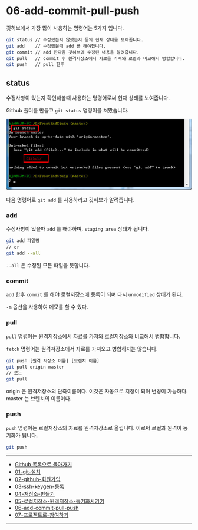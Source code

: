 # 06-add-commit-pull-push

깃허브에서 가장 많이 사용하는 명령어는 5가지 입니다.

```sh
git status // 수정했는지 않했는지 등의 현재 상태를 보여줍니다.
git add    // 수정했을때 add 를 해야합니다.
git commit // add 한다음 깃허브에 수정된 내용을 알려줍니다.
git pull   // commit 후 원격저장소에서 자료를 가져와 로컬과 비교해서 병합합니다.
git push   // pull 한후
```

## status
수정사항이 있는지 확인해볼때 사용하는 명령어로써 현재 상태를 보여줍니다.

Github 폴더를 만들고 `git status` 명령어를 쳐봤습니다.

![git status](../images/demun-010.jpg)

다음 명령어로 `git add` 를 사용하라고 깃허브가 알려줍니다.


### add

수정사항이 있을때 `add` 를 해야하며, `staging area` 상태가 됩니다.

```sh
git add 파일명
// or
git add --all
```

`--all` 은 수정된 모든 파일을 뜻합니다.



### commit

`add` 한후 `commit` 를 해야 로컬저장소에 등록이 되며 다시 `unmodified` 상태가 된다.

`-m` 옵션을 사용하여 메모를 할 수 있다.



### pull

`pull` 명령어는 원격저장소에서 자료를 가져와 로컬저장소와 비교해서 병합합니다.

`fetch` 명령어는 원격저장소에서 자료를 가져오고 병합하지는 않습니다.

```sh
git push [원격 저장소 이름] [브렌치 이름]
git pull origin master
// 또는
git pull
```


origin 은 원격저장소의 단축이름이다. 이것은 자동으로 지정이 되며 변경이 가능하다.
master 는 브렌치의 이름이다.



### push

`push` 명령어는 로컬저장소의 자료를 원격저장소로 올립니다.
이로써 로컬과 원격이 동기화가 됩니다.


```sh
git push
```

----

* [Github 목록으로 돌아가기](../README.md)
* [01-git-설치](01-git-설치.md)
* [02-github-회원가입](02-github-회원가입.md)
* [03-ssh-keygen-등록](03-ssh-keygen-등록.md)
* [04-저장소-만들기](04-저장소-만들기.md)
* [05-로컬저장소-원격저장소-동기화시키기](05-로컬저장소와-원격저장소-동기화시키기.md)
* [06-add-commit-pull-push](06-add-commit-pull-push.md)
* [07-프로젝트로-참여하기](07-프로젝트로-참여하기.md)

----